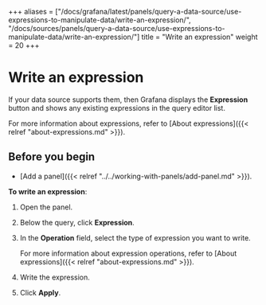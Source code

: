+++
aliases = ["/docs/grafana/latest/panels/query-a-data-source/use-expressions-to-manipulate-data/write-an-expression/", "/docs/sources/panels/query-a-data-source/use-expressions-to-manipulate-data/write-an-expression/"]
title = "Write an expression"
weight = 20
+++

# Write an expression

If your data source supports them, then Grafana displays the **Expression** button and shows any existing expressions in the query editor list.

For more information about expressions, refer to [About expressions]({{< relref "about-expressions.md" >}}).

## Before you begin

- [Add a panel]({{< relref "../../working-with-panels/add-panel.md" >}}).

**To write an expression**:

1. Open the panel.
1. Below the query, click **Expression**.
1. In the **Operation** field, select the type of expression you want to write.

   For more information about expression operations, refer to [About expressions]({{< relref "about-expressions.md" >}}).

1. Write the expression.
1. Click **Apply**.
